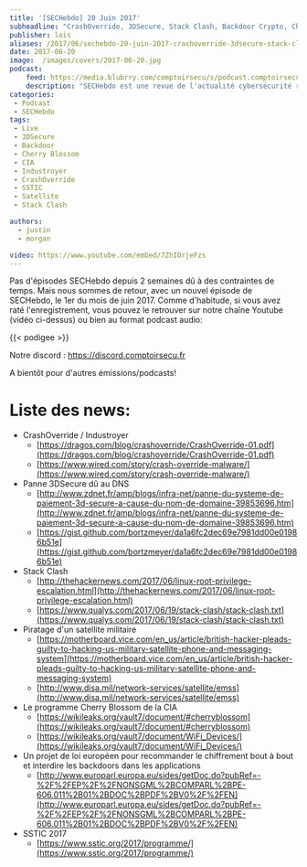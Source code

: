 ```yaml
---
title: '[SECHebdo] 20 Juin 2017'
subheadline: "CrashOverride, 3DSecure, Stack Clash, Backdoor Crypto, Cherry Blossom, SSTIC, etc"
publisher: lois
aliases: /2017/06/sechebdo-20-juin-2017-crashoverride-3dsecure-stack-clash-backdoor-crypto-cherry-blossom-sstic-etc/
date: 2017-06-20
image:  /images/covers/2017-06-20.jpg
podcast:
    feed: https://media.blubrry.com/comptoirsecu/s/podcast.comptoirsecu.fr/CSEC.SECHebdo.2017-06-20.mp3
    description: "SECHebdo est une revue de l'actualité cybersécurité réalisé en live sur Youtube, généralement le mardi soir."
categories:
 - Podcast
 - SECHebdo
tags:
 - Live
 - 3DSecure
 - Backdoor
 - Cherry Blossom
 - CIA
 - Industroyer
 - CrashOverride
 - SSTIC
 - Satellite
 - Stack Clash

authors:
  - justin
  - morgan

video: https://www.youtube.com/embed/7ZhIOrjeFzs
---
```



Pas d'épisodes SECHebdo depuis 2 semaines dû à des contraintes de temps. Mais nous sommes de retour, avec un nouvel épisode de SECHebdo, le 1er du mois de juin 2017. Comme d'habitude, si vous avez raté l'enregistrement, vous pouvez le retrouver sur notre chaîne Youtube (vidéo ci-dessus) ou bien au format podcast audio:

{{< podigee >}}

Notre discord : <https://discord.comptoirsecu.fr>

A bientôt pour d'autres émissions/podcasts!

# Liste des news:

* CrashOverride / Industroyer
    * [https://dragos.com/blog/crashoverride/CrashOverride-01.pdf](https://dragos.com/blog/crashoverride/CrashOverride-01.pdf)
    * [https://www.wired.com/story/crash-override-malware/](https://www.wired.com/story/crash-override-malware/)
* Panne 3DSecure dû au DNS
    * [http://www.zdnet.fr/amp/blogs/infra-net/panne-du-systeme-de-paiement-3d-secure-a-cause-du-nom-de-domaine-39853696.htm](http://www.zdnet.fr/amp/blogs/infra-net/panne-du-systeme-de-paiement-3d-secure-a-cause-du-nom-de-domaine-39853696.htm)
    * [https://gist.github.com/bortzmeyer/da1a6fc2dec69e7981dd00e01986b51e](https://gist.github.com/bortzmeyer/da1a6fc2dec69e7981dd00e01986b51e)
* Stack Clash
    * [http://thehackernews.com/2017/06/linux-root-privilege-escalation.html](http://thehackernews.com/2017/06/linux-root-privilege-escalation.html)
    * [https://www.qualys.com/2017/06/19/stack-clash/stack-clash.txt](https://www.qualys.com/2017/06/19/stack-clash/stack-clash.txt)
* Piratage d'un satellite militaire
    * [https://motherboard.vice.com/en_us/article/british-hacker-pleads-guilty-to-hacking-us-military-satellite-phone-and-messaging-system](https://motherboard.vice.com/en_us/article/british-hacker-pleads-guilty-to-hacking-us-military-satellite-phone-and-messaging-system)
    * [http://www.disa.mil/network-services/satellite/emss](http://www.disa.mil/network-services/satellite/emss)
* Le programme Cherry Blossom de la CIA
    * [https://wikileaks.org/vault7/document/#cherryblossom](https://wikileaks.org/vault7/document/#cherryblossom)
    * [https://wikileaks.org/vault7/document/WiFi_Devices/](https://wikileaks.org/vault7/document/WiFi_Devices/)
* Un projet de loi européen pour recommander le chiffrement bout à bout et interdire les backdoors dans les applications
    * [http://www.europarl.europa.eu/sides/getDoc.do?pubRef=-%2F%2FEP%2F%2FNONSGML%2BCOMPARL%2BPE-606.011%2B01%2BDOC%2BPDF%2BV0%2F%2FEN](http://www.europarl.europa.eu/sides/getDoc.do?pubRef=-%2F%2FEP%2F%2FNONSGML%2BCOMPARL%2BPE-606.011%2B01%2BDOC%2BPDF%2BV0%2F%2FEN)
* SSTIC 2017
    * [https://www.sstic.org/2017/programme/](https://www.sstic.org/2017/programme/)

